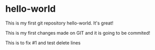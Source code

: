 # hello-world
This is my first git repository hello-world. It's great!

This is my first changes made on GIT and it is going to be commited!




This is to fix #1 and test delete lines
